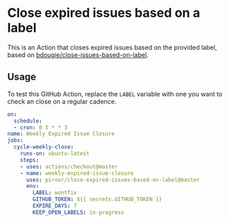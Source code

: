 # Close expired issues based on a label
This is an Action that closes expired issues based on the provided label, based on [bdougie/close-issues-based-on-label](https://github.com/bdougie/close-issues-based-on-label).

## Usage

To test this GitHub Action, replace the `LABEL` variable with one you want to check an close on a regular cadence.

```yml
on:
  schedule:
  - cron: 0 5 * * 3 
name: Weekly Expired Issue Closure
jobs:
  cycle-weekly-close:
    runs-on: ubuntu-latest
    steps:
    - uses: actions/checkout@master
    - name: weekly-expired-issue-closure
      uses: piroor/close-expired-issues-based-on-label@master
      env:
        LABEL: wontfix
        GITHUB_TOKEN: ${{ secrets.GITHUB_TOKEN }}
        EXPIRE_DAYS: 7
        KEEP_OPEN_LABELS: in-progress
```
